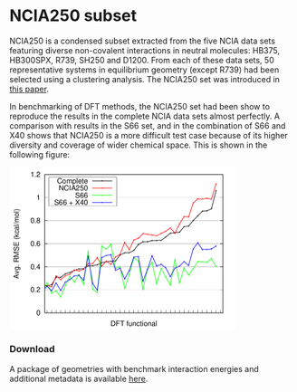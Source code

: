 NCIA250 subset
==============

NCIA250 is a condensed subset extracted from the five NCIA data sets featuring diverse non-covalent interactions in neutral molecules: HB375, HB300SPX, R739, SH250 and D1200. From each of these data sets, 50 representative systems in equilibrium geometry (except R739) had been selected using a clustering analysis. The NCIA250 set was introduced in [this paper](https://doi.org/10.1039/D2CP01602H).

In benchmarking of DFT methods, the NCIA250 set had been show to reproduce the results in the complete NCIA data sets almost perfectly. A comparison with results in the S66 set, and in the combination of S66 and X40 shows that NCIA250 is a more difficult test case because of its higher diversity and coverage of wider chemical space. This is shown in the following figure:

<img src="plot_NCIA250.png" width="400" alt="Plot of DFT errors in the complete NCIA data sets and their smaller subsets">

### Download
A package of geometries with benchmark interaction energies and additional metadata is available [here](NCIA250.zip).
